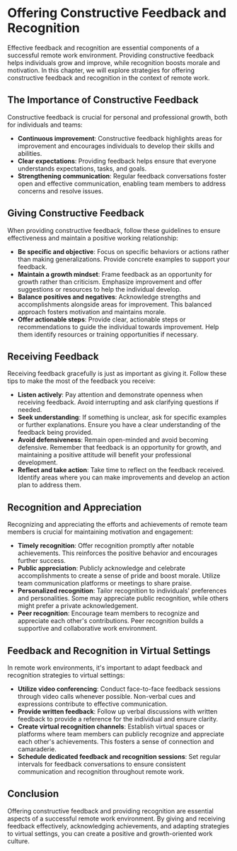 # Offering Constructive Feedback and Recognition

Effective feedback and recognition are essential components of a successful remote work environment. Providing constructive feedback helps individuals grow and improve, while recognition boosts morale and motivation. In this chapter, we will explore strategies for offering constructive feedback and recognition in the context of remote work.

## The Importance of Constructive Feedback

Constructive feedback is crucial for personal and professional growth, both for individuals and teams:

- **Continuous improvement**: Constructive feedback highlights areas for improvement and encourages individuals to develop their skills and abilities.
- **Clear expectations**: Providing feedback helps ensure that everyone understands expectations, tasks, and goals.
- **Strengthening communication**: Regular feedback conversations foster open and effective communication, enabling team members to address concerns and resolve issues.

## Giving Constructive Feedback

When providing constructive feedback, follow these guidelines to ensure effectiveness and maintain a positive working relationship:

- **Be specific and objective**: Focus on specific behaviors or actions rather than making generalizations. Provide concrete examples to support your feedback.
- **Maintain a growth mindset**: Frame feedback as an opportunity for growth rather than criticism. Emphasize improvement and offer suggestions or resources to help the individual develop.
- **Balance positives and negatives**: Acknowledge strengths and accomplishments alongside areas for improvement. This balanced approach fosters motivation and maintains morale.
- **Offer actionable steps**: Provide clear, actionable steps or recommendations to guide the individual towards improvement. Help them identify resources or training opportunities if necessary.

## Receiving Feedback

Receiving feedback gracefully is just as important as giving it. Follow these tips to make the most of the feedback you receive:

- **Listen actively**: Pay attention and demonstrate openness when receiving feedback. Avoid interrupting and ask clarifying questions if needed.
- **Seek understanding**: If something is unclear, ask for specific examples or further explanations. Ensure you have a clear understanding of the feedback being provided.
- **Avoid defensiveness**: Remain open-minded and avoid becoming defensive. Remember that feedback is an opportunity for growth, and maintaining a positive attitude will benefit your professional development.
- **Reflect and take action**: Take time to reflect on the feedback received. Identify areas where you can make improvements and develop an action plan to address them.

## Recognition and Appreciation

Recognizing and appreciating the efforts and achievements of remote team members is crucial for maintaining motivation and engagement:

- **Timely recognition**: Offer recognition promptly after notable achievements. This reinforces the positive behavior and encourages further success.
- **Public appreciation**: Publicly acknowledge and celebrate accomplishments to create a sense of pride and boost morale. Utilize team communication platforms or meetings to share praise.
- **Personalized recognition**: Tailor recognition to individuals' preferences and personalities. Some may appreciate public recognition, while others might prefer a private acknowledgement.
- **Peer recognition**: Encourage team members to recognize and appreciate each other's contributions. Peer recognition builds a supportive and collaborative work environment.

## Feedback and Recognition in Virtual Settings

In remote work environments, it's important to adapt feedback and recognition strategies to virtual settings:

- **Utilize video conferencing**: Conduct face-to-face feedback sessions through video calls whenever possible. Non-verbal cues and expressions contribute to effective communication.
- **Provide written feedback**: Follow up verbal discussions with written feedback to provide a reference for the individual and ensure clarity.
- **Create virtual recognition channels**: Establish virtual spaces or platforms where team members can publicly recognize and appreciate each other's achievements. This fosters a sense of connection and camaraderie.
- **Schedule dedicated feedback and recognition sessions**: Set regular intervals for feedback conversations to ensure consistent communication and recognition throughout remote work.

## Conclusion

Offering constructive feedback and providing recognition are essential aspects of a successful remote work environment. By giving and receiving feedback effectively, acknowledging achievements, and adapting strategies to virtual settings, you can create a positive and growth-oriented work culture.
